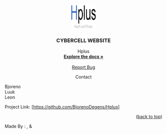 <a name="readme-top"></a>
<br />

<div align="center">
  <a href="https://github.com/BjorenoDegens/cybercell">
    <img src="img/hplus.PNG" alt="Logo" width="80" height="80">
  </a>
<h3 align="center">CYBERCELL WEBSITE</h3>
  <p align="center">
    Hplus
    <br />
    <a href="https://github.com/BjorenoDegens/Hplus"><strong>Explore the docs »</strong></a>
    <br />
    <br />
    <a href="https://github.com/BjorenoDegens/Hplus/issues">Report Bug</a>
  </p>
</div>

<div align="center" font-size="12">
  Contact
</div>

Bjoreno <br>
Luuk <br>
Leon

Project Link: [https://github.com/BjorenoDegens/Hplus]

<p align="right">(<a href="#readme-top">back to top</a>)</p>


Made By : ,  & 
